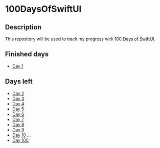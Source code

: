 # 100DaysOfSwiftUI

## Description

This repository will be used to track my progress with [100 Days of SwiftUI](https://www.hackingwithswift.com/100/swiftui).

## Finished days

* [Day 1](/Resources/Day_1/Day_1.md)

## Days left

* [Day 2](/Resources/404.png)
* [Day 3](/Resources/404.png)
* [Day 4](/Resources/404.png)
* [Day 5](/Resources/404.png)
* [Day 6](/Resources/404.png)
* [Day 7](/Resources/404.png)
* [Day 8](/Resources/404.png)
* [Day 9](/Resources/404.png)
* [Day 10](/Resources/404.png)
...
* [Day 100](/Resources/404.png)